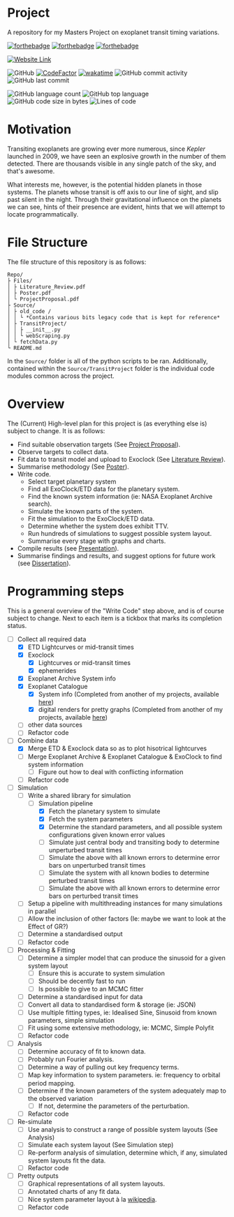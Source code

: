 # Project
A repository for my Masters Project on exoplanet transit timing variations.

[![forthebadge](https://forthebadge.com/images/badges/built-with-science.svg)](https://forthebadge.com)
[![forthebadge](https://forthebadge.com/images/badges/made-with-python.svg)](https://forthebadge.com)
[![forthebadge](https://forthebadge.com/images/badges/powered-by-coffee.svg)](https://forthebadge.com)

[![Website Link](https://img.shields.io/badge/Website-Link-aqua?labelColor=lightblue&style=for-the-badge)](https://sk1y101.github.io/projects/TransitProject/)


![GitHub](https://img.shields.io/github/license/SK1Y101/TransitProject)
[![CodeFactor](https://www.codefactor.io/repository/github/SK1Y101/TransitProject/badge)](https://www.codefactor.io/repository/github/SK1Y101/TransitProject)
[![wakatime](https://wakatime.com/badge/github/SK1Y101/TransitProject.svg)](https://wakatime.com/badge/github/SK1Y101/TransitProject)
![GitHub commit activity](https://img.shields.io/github/commit-activity/w/SK1Y101/TransitProject)
![GitHub last commit](https://img.shields.io/github/last-commit/SK1Y101/TransitProject)

![GitHub language count](https://img.shields.io/github/languages/count/SK1Y101/TransitProject)
![GitHub top language](https://img.shields.io/github/languages/top/SK1Y101/TransitProject)
![GitHub code size in bytes](https://img.shields.io/github/languages/code-size/SK1Y101/TransitProject)
![Lines of code](https://img.shields.io/tokei/lines/github.com/SK1Y101/TransitProject)

# Motivation
Transiting exoplanets are growing ever more numerous, since *Kepler* launched in 2009, we have seen an explosive growth in the number of them detected. There are thousands visible in any single patch of the sky, and that's awesome.

What interests me, however, is the potential hidden planets in those systems. The planets whose transit is off axis to our line of sight, and slip past silent in the night. Through their gravitational influence on the planets we can see, hints of their presence are evident, hints that we will attempt to locate programmatically.

# File Structure

The file structure of this repository is as follows:

```
Repo/
├ Files/
│ ├ Literature_Review.pdf
│ ├ Poster.pdf
│ └ ProjectProposal.pdf
├ Source/
│ ├ old_code /
│ │ └ *Contains various bits legacy code that is kept for reference*
│ ├ TransitProject/
│ │ ├ __init__.py
│ │ └ webScraping.py
│ └ fetchData.py
└ README.md
```

In the `Source/` folder is all of the python scripts to be ran.
Additionally, contained within the `Source/TransitProject` folder is the individual code modules common across the project.

# Overview

The (Current) High-level plan for this project is (as everything else is) subject to change. It is as follows:

- Find suitable observation targets (See [Project Proposal](#project-proposal)).
- Observe targets to collect data.
- Fit data to transit model and upload to Exoclock (See [Literature Review](#literature-review)).
- Summarise methodology (See [Poster](#poster)).
- Write code.
  - Select target planetary system
  - Find all ExoClock/ETD data for the planetary system.
  - Find the known system information (ie: NASA Exoplanet Archive search).
  - Simulate the known parts of the system.
  - Fit the simulation to the ExoClock/ETD data.
  - Determine whether the system does exhibit TTV.
  - Run hundreds of simulations to suggest possible system layout.
  - Summarise every stage with graphs and charts.
- Compile results (see [Presentation](#presentation)).
- Summarise findings and results, and suggest options for future work (see [Dissertation](#dissertation)).

# Programming steps

This is a general overview of the "Write Code" step above, and is of course subject to change. Next to each item is a tickbox that marks its completion status.

- [ ] Collect all required data
  - [x] ETD Lightcurves or mid-transit times
  - [x] Exoclock
    - [x] Lightcurves or mid-transit times
    - [x] ephemerides
  - [x] Exoplanet Archive System info
  - [x] Exoplanet Catalogue
    - [x] System info (Completed from another of my projects, available [here](https://github.com/SK1Y101/Data_Collection_Pipeline))
    - [x] digital renders for pretty graphs (Completed from another of my projects, available [here](https://github.com/SK1Y101/Data_Collection_Pipeline))
  - [ ] other data sources
  - [ ] Refactor code
- [ ] Combine data
  - [x] Merge ETD & Exoclock data so as to plot hisotrical lightcurves
  - [ ] Merge Exoplanet Archive & Exoplanet Catalogue & ExoClock to find system information
    - [ ] Figure out how to deal with conflicting information
  - [ ] Refactor code
- [ ] Simulation
  - [ ] Write a shared library for simulation
    - [ ] Simulation pipeline
      - [x] Fetch the planetary system to simulate
      - [x] Fetch the system parameters
      - [x] Determine the standard parameters, and all possible system configurations given known error values
      - [ ] Simulate just central body and transiting body to determine unperturbed transit times
      - [ ] Simulate the above with all known errors to determine error bars on unperturbed transit times
      - [ ] Simulate the system with all known bodies to determine perturbed transit times
      - [ ] Simulate the above with all known errors to determine error bars on perturbed transit times
  - [ ] Setup a pipeline with multithreading instances for many simulations in parallel
  - [ ] Allow the inclusion of other factors (Ie: maybe we want to look at the Effect of GR?)
  - [ ] Determine a standardised output
  - [ ] Refactor code
- [ ] Processing & Fitting
  - [ ] Determine a simpler model that can produce the sinusoid for a given system layout
    - [ ] Ensure this is accurate to system simulation
    - [ ] Should be decently fast to run
    - [ ] Is possible to give to an MCMC fitter
  - [ ] Determine a standardised input for data
  - [ ] Convert all data to standardised form & storage (ie: JSON)
  - [ ] Use multiple fitting types, ie: Idealised Sine, Sinusoid from known parameters, simple simulation
  - [ ] Fit using some extensive methodology, ie: MCMC, Simple Polyfit
  - [ ] Refactor code
- [ ] Analysis
  - [ ] Determine accuracy of fit to known data.
  - [ ] Probably run Fourier analysis.
  - [ ] Determine a way of pulling out key frequency terms.
  - [ ] Map key information to system parameters. ie: frequency to orbital period mapping.
  - [ ] Determine if the known parameters of the system adequately map to the observed variation
    - [ ] If not, determine the parameters of the perturbation.
  - [ ] Refactor code
- [ ] Re-simulate
  - [ ] Use analysis to construct a range of possible system layouts (See Analysis)
  - [ ] Simulate each system layout (See Simulation step)
  - [ ] Re-perform analysis of simulation, determine which, if any, simulated system layouts fit the data.
  - [ ] Refactor code
- [ ] Pretty outputs
  - [ ] Graphical representations of all system layouts.
  - [ ] Annotated charts of any fit data.
  - [ ] Nice system parameter layout à la [wikipedia](https://en.wikipedia.org/wiki/Earth).
  - [ ] Refactor code
